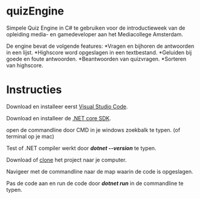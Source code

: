 # quizEngine
Simpele Quiz Engine in C# te gebruiken voor de introductieweek van de opleiding media- en gamedeveloper aan het Mediacollege Amsterdam.

De engine bevat de volgende features:
*Vragen en bijhoren de antwoorden in een lijst.
*Highscore word opgeslagen in een textbestand.
*Geluiden bij goede en foute antwoorden.
*Beantwoorden van quizvragen.
*Sorteren van highscore.

# Instructies

Download en installeer eerst [Visual Studio Code](https://code.visualstudio.com/).

Download en installeer de [.NET core SDK](https://dotnet.microsoft.com/download).

open de commandline door CMD in je windows zoekbalk te typen. (of terminal op je mac)

Test of .NET compiler werkt door **_dotnet --version_** te typen.

Download of [clone](https://help.github.com/en/articles/cloning-a-repository) het project naar je computer.

Navigeer met de commandline naar de map waarin de code is opgeslagen. 

Pas de code aan en run de code door **_dotnet run_** in de commandline te typen.
